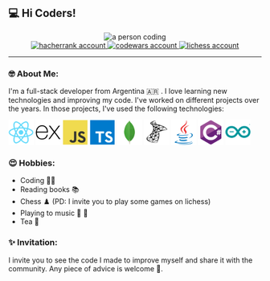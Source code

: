 
## :computer: Hi Coders!

<section align="center">
  
  <img src="https://media.giphy.com/media/qgQUggAC3Pfv687qPC/giphy.gif" alt="a person coding" width="400">
  
  <div class="badges">
    <a href="https://www.hackerrank.com/shadowteam33" target="_blank">
      <img src="https://img.shields.io/badge/HackerRank-068932?logo=hackerrank&logoColor=white&style=for-the-badge" alt="hacherrank account">
    </a>
     <a href="https://www.codewars.com/users/nicodvarg" target="_blank">
      <img src="https://img.shields.io/badge/codewars-red?logo=codewars&logoColor=white&style=for-the-badge" alt="codewars account">
    </a>
    <a href="https://lichess.org/shadowteam33" target="_blank">
      <img src="https://img.shields.io/badge/lichess-white?logo=lichess&logoColor=black&style=for-the-badge" alt="lichess account">
    </a>
  </div>
</section>

---

### 🤓 About Me:

I'm a full-stack developer from Argentina 🇦🇷 . I love learning new technologies and improving my code. I've worked on different projects over the years. In those projects, I've used the following technologies:
  
<section>
  <img src="https://raw.githubusercontent.com/devicons/devicon/master/icons/react/react-original.svg" width="50" alt="react">
  <img src="https://raw.githubusercontent.com/devicons/devicon/master/icons/express/express-original.svg" width="50" alt="react">
  <img src="https://raw.githubusercontent.com/devicons/devicon/master/icons/javascript/javascript-original.svg" width="50" alt="javascript">
  <img src="https://raw.githubusercontent.com/devicons/devicon/master/icons/typescript/typescript-original.svg" width="50" alt="typescript">
  <img src="https://raw.githubusercontent.com/devicons/devicon/master/icons/mongodb/mongodb-original.svg" width="50" alt="mongodb">
  <img src="https://raw.githubusercontent.com/devicons/devicon/master/icons/microsoftsqlserver/microsoftsqlserver-plain.svg" width="50" alt="mongodb">
  <img src="https://raw.githubusercontent.com/devicons/devicon/master/icons/java/java-original.svg" width="50" alt="java">
  <img src="https://raw.githubusercontent.com/devicons/devicon/master/icons/csharp/csharp-original.svg" width="50" alt="csharp">
  <img src="https://raw.githubusercontent.com/devicons/devicon/master/icons/arduino/arduino-original.svg" width="50" alt="csharp">
</section>


### 😍 Hobbies:

  - Coding 👨‍💻
  - Reading books 📚
  - Chess ♟️ (PD: I invite you to play some games on lichess)
  - Playing to music 🎸 🎹
  - Tea 🍵

### ✨ Invitation:

I invite you to see the code I made to improve myself and share it with the community. Any piece of advice is welcome 🤗.
